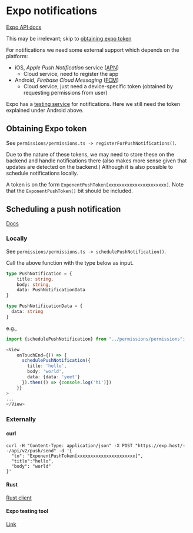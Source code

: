 # Expo notifications

[Expo API docs](https://docs.expo.io/versions/latest/sdk/notifications/)

This may be irrelevant; skip to [obtaining expo token](#obtaining-expo-token)

For notifications we need some external support which depends on the platform:
- iOS, *Apple Push Notification* service ([APN](https://developer.apple.com/library/archive/documentation/NetworkingInternet/Conceptual/RemoteNotificationsPG/APNSOverview.html))
    - Cloud service, need to register the app
- Android, *Firebase Cloud Messaging* ([FCM](https://firebase.google.com/docs/cloud-messaging/))
    - Cloud service, just need a device-specific token (obtained by requesting permissions from user)

Expo has a [testing service](https://expo.io/notifications) for notifications. Here we still need the token explained under Android above.

## Obtaining Expo token
See `permissions/permissions.ts -> registerForPushNotifications()`. 

Due to the nature of these tokens, we may need to store these on the backend and handle notifications there (also makes more sense given that updates are detected on the backend.)
Although it is also possible to schedule notifications locally.

A token is on the form `ExponentPushToken[xxxxxxxxxxxxxxxxxxxxxx]`.
Note that the `ExponentPushToken[]` bit should be included.

## Scheduling a push notification
[Docs](https://docs.expo.io/push-notifications/sending-notifications/)

### Locally
See `permissions/permissions.ts -> schedulePushNotification()`.

Call the above function with the type below as input.

```typescript
type PushNotification = {
    title: string,
    body: string,
    data: PushNotificationData
}

type PushNotificationData = {
  data: string
}
```

e.g.,
```typescript
import {schedulePushNotification} from "../permissions/permissions";

<View
    onTouchEnd={() => {
      schedulePushNotification({
        title: 'hello',
        body: 'world',
        data: {data: 'yeet'}
      }).then(() => {console.log('hi')})
    }}
>
...
</View>
```

### Externally

#### curl

```shell
curl -H "Content-Type: application/json" -X POST "https://exp.host/--/api/v2/push/send" -d '{
  "to": "ExponentPushToken[xxxxxxxxxxxxxxxxxxxxxx]",
  "title":"hello",
  "body": "world"
}'

```

#### Rust

[Rust client](https://github.com/expo/expo-server-sdk-rust)

#### Expo testing tool

[Link](https://expo.io/notifications)

